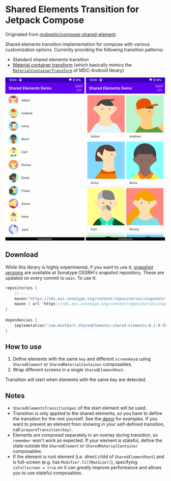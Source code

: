 # Shared Elements Transition for Jetpack Compose

Originated from [mobnetic/compose-shared-element](https://github.com/mobnetic/compose-shared-element).

Shared elements transition implementation for compose with various customization options.
Currently providing the following transition patterns:
* Standard shared elements transition
* [Material container transform](https://material.io/design/motion/the-motion-system.html#container-transform) (which basically mimics the [`MaterialContainerTransform`](https://developer.android.com/reference/com/google/android/material/transition/MaterialContainerTransform) of MDC-Android library)

![Shared Elements](images/list.gif) ![Material Container Transform](images/cards.gif)

## Download

While this library is highly experimental, if you want to use it, [snapshot versions](https://s01.oss.sonatype.org/content/repositories/snapshots/com/mxalbert/sharedelements/shared-elements/) are available at Sonatype OSSRH's snapshot repository. These are updated on every commit to `main`.
To use it:
```Kotlin
repositories {
    // ...
    maven("https://s01.oss.sonatype.org/content/repositories/snapshots")  // build.gradle.kts
    maven { url 'https://s01.oss.sonatype.org/content/repositories/snapshots' }  // build.gradle
}

dependencies {
    implemetation("com.mxalbert.sharedelements:shared-elements:0.1.0-SNAPSHOT")
}
```

## How to use

1. Define elements with the same `key` and different `screenKey`s using `SharedElement` or `SharedMaterialContainer` composables.
2. Wrap different screens in a single `SharedElementRoot`.

Transition will start when elements with the same key are detected.

## Notes

* `SharedElementsTransitionSpec` of the start element will be used.
* Transition is only applied to the shared elements, so you have to define the transition for the rest yourself. See the [demo](demo) for examples. If you want to prevent an element from showing in your self-defined transition, call `prepareTransition(key)`.
* Elements are composed separately in an overlay during transition, so `remember` won't work as expected. If your element is stateful, define the state outside the `SharedElement` or `SharedMaterialContainer` composables.
* If the element is root element (i.e. direct child of `SharedElementRoot`) and is full-screen (e.g. has `Modifier.fillMaxSize()`), specifying `isFullscreen = true` on it can greatly improve performance and allows you to use stateful composables.
